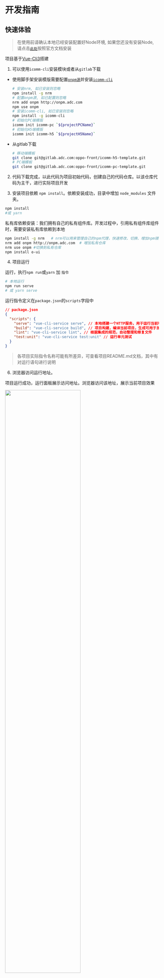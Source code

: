 # 开发指南

## 快速体验

> 在使用前请确认本地已经安装配置好Node环境, 如果您还没有安装Node, 请点击[`此处`](http://nodejs.cn/download/)按照官方文档安装

项目基于[Vue-Cli3](https://cli.vuejs.org/zh/guide/)搭建

1. 可以使用`icomm-cli`安装模块或者从`gitlab`下载

  + 使用脚手架安装模版需要配置[`onpm源`](/ecology/onpm)并安装[`icomm-cli`](/ecology/scaffold)
    ```sh
    # 安装nrm, 如已安装则忽略
    npm install -g nrm
    # 配置onpm源, 如已配置则忽略
    nrm add onpm http://onpm.adc.com
    npm use onpm
    # 安装icomm-cli, 如已安装则忽略
    npm install -g icomm-cli
    # 初始化PC端模版
    icomm init icomm-pc `${projectPCName}`
    # 初始化H5端模版
    icomm init icomm-h5 `${projectH5Name}`
    ```
  + 从gitlab下载
    ```sh
    # 移动端模板 
    git clone git@gitlab.adc.com:oppo-front/icomm-h5-template.git
    # PC端模板
    git clone git@gitlab.adc.com:oppo-front/icomm-pc-template.git
    ```

2. 代码下载完成，以此代码为项目初始代码，创建自己的代码仓库。以该仓库代码为主干，进行实际项目开发

3. 安装项目依赖 `npm install`。依赖安装成功，目录中增加 `node_modules` 文件夹。
```sh
npm install
#或 yarn
```
私有库依赖安装：我们拥有自己的私有组件库。开发过程中，引用私有组件库组件时，需要安装私有库依赖到本地
```sh
npm install -g nrm   # nrm可以用来管理自己的npm代理，快速修改、切换、增加npm镜像地址
nrm add onpm http://onpm.adc.com  # 增加私有仓库
nrm use onpm #切换到私有仓库
npm install o-ui
```
4. 项目运行

运行，执行`npm run`或`yarn` 加 `指令`
```sh
# 本地运行
npm run serve
# 或 yarn serve
```
运行指令定义在`package.json`的`scripts`字段中
``` json
// package.json
{
  "scripts": {
    "serve": "vue-cli-service serve", // 本地搭建一个HTTP服务，用于运行当前项目，使其能够在浏览器中直接运行
    "build": "vue-cli-service build", // 项目构建，编译当前项目，生成可用于发布的代码
    "lint": "vue-cli-service lint", // 根据集成的规范，自动整理和修复文件
    "test:unit": "vue-cli-service test:unit" // 运行单元测试 
  }
}
```
> 各项目实际指令名称可能有所差异，可查看项目README.md文档，其中有对运行语句进行说明

6. 浏览器访问运行地址。

项目运行成功，运行面板展示访问地址。浏览器访问该地址，展示当前项目效果

<img src="../img/npmrun.png" width="70%">


7. 本地运行环境搭建成功，可以开始开发啦。

## 开发

> 使用前请确保您有`Vue.js`基础, 点此前往[`Vue官网`](https://cn.vuejs.org/v2/guide/)学习

### 目录结构

```sh
├── dist                  # 运行npm build，编译后生成的代码存放目录
├── node_modules          # npm本地依赖包
├── public                # 该目录下的静态资源会被复制到输出目录（dist）中，不经过 webpack处理
├── src
│   ├── api               # 与后端交互使用相关方法，接口定义
│   ├── assets            # 放置一些静态资源，例如图片，图标，字体等
│   ├── components        # 公共组件  
│   ├── lang              # 国际化多语言定义 
│   ├── router            # vue-router相关配置 https://router.vuejs.org/zh/guide/
│   ├── store             # vuex 相关配置 https://vuex.vuejs.org/zh/
│   ├── styles            # 公共样式定义
│   ├── theme             # 主题定义
│   ├── utils             # 工具类定义，详细请阅读“工具类”部分介绍
│   ├── views             # 所有的路由组件，业务功能开发
│   ├── App.vue           # 路由组件的顶层路由
│   └── main.js           # vue入口文件
├── tests                 # 测试
├── .browserslistrc       # 指定项目的目标浏览器的范围，查看“配置项-目标浏览器”了解
├── .env                  # 环境变量配置，详细请阅读“环境变量和模式”部分介绍
├── .gitignore            # 配置不提交到git仓库的文件
├── postcss.config.js     # 配置rem转换，查看“配置项 - postcss.config.js”了解
└── vue.config.js         # 配置文件，详细请阅读“配置项-vue.config.js”部分
```
开发详情：[移动端](/guide/mobile), [PC端](/guide/pc)

### 配置项

#### *vue.config.js*

`vue.config.js`是一个可选的配置文件，定义在根目录，可用于定义基本 URL、入口文件、webpack配置、loader、端口信息等

每次在终端运行`vue-cli-service`时，都会先找到对应的`vue.config.js`，获取到相关配置，才继续执行其它操作
``` js
// vue.config.js
export default = {
  // 部署应用包时的基本 URL，默认为'/'
  publicPath: process.env.NODE_ENV === 'production'
    ? '/production-sub-path/'
    : '/',
  
  // 当运行 vue-cli-service build 时生成的生产环境构建文件的目录。
  // 目标目录在构建之前会被清除 (构建时传入 --no-clean 可关闭该行为)。
  outputDir: 'dist',

  // 放置生成的静态资源 (js、css、img、fonts) 的 (相对于 outputDir 的) 目录。
  assetsDir: 'static',

  // 指定生成的 index.html 的输出路径 (相对于 outputDir)。也可以是一个绝对路径
  indexPath: 'index.html',

  // 生成的静态资源在它们的文件名中包含了 hash 以便更好的控制缓存
  filenameHashing: true,

  // 在 multi-page 模式下构建应用。每个“page”应该有一个对应的 JavaScript 入口文件。其值应该是一个对象，对象的 key 是入口的名字
  // 当在 multi-page 模式下构建时，webpack 配置会包含不一样的插件 (这时会存在多个 html-webpack-plugin 和 preload-webpack-plugin 的实例)。如果你试图修改这些插件的选项，请确认运行 vue inspect
  pages: {
    index: {
      // page 的入口
      entry: 'src/index/main.js',
      // 模板来源
      template: 'public/index.html',
      // 在 dist/index.html 的输出
      filename: 'index.html',
      // 当使用 title 选项时，
      // template 中的 title 标签需要是 <title><%= htmlWebpackPlugin.options.title %></title>
      title: 'Index Page',
      // 在这个页面中包含的块，默认情况下会包含
      // 提取出来的通用 chunk 和 vendor chunk。
      chunks: ['chunk-vendors', 'chunk-common', 'index']
    },
    // 当使用只有入口的字符串格式时，
    // 模板会被推导为 `public/subpage.html`
    // 并且如果找不到的话，就回退到 `public/index.html`。
    // 输出文件名会被推导为 `subpage.html`。
      subpage: 'src/subpage/main.js'
  }

  // 是否在开发环境下通过 eslint-loader 在每次保存时 lint 代码
  // 设置 lintOnSave: 'error' 会强制 eslint-loader 将 lint 错误输出为编译错误，即 lint 错误将会导致编译失败。
  lintOnSave: true,

  // 是否使用包含运行时编译器的 Vue 构建版本
  runtimeCompiler: false,

  // 默认情况下 babel-loader 忽略其中的所有文件 node_modules，
  // 想要通过 Babel 显式转译一个依赖，可以在这个选项中列出来
  transpileDependencies: [],

  // 生产环境的 source map
  productionSourceMap: true,

  // 跨域设置，设置生成的 HTML 中 <link rel="stylesheet"> 和 <script> 标签的 crossorigin 属性
  // 参考值 https://developer.mozilla.org/zh-CN/docs/Web/HTML/CORS_settings_attributes
  crossorigin: undefined,

  // 如果你构建后的文件是部署在 CDN 上的，启用该选项可以提供额外的安全性。
  integrity: false,

  // webpack配置，如果值是对象，则会通过webpack-merge合并。如果是函数则会修改配置
  // https://cli.vuejs.org/zh/guide/webpack.html#%E7%AE%80%E5%8D%95%E7%9A%84%E9%85%8D%E7%BD%AE%E6%96%B9%E5%BC%8F
  configureWebpack: {
    plugins: [
      new MyAwesomeWebpackPlugin()
    ]
  },
  // configureWebpack: config => {}

  // 函数，webpack 链接 API，用于生成和修改 webapck 配置，建议先熟悉webpack-chain和vue-cli 源码，以便更好地理解这个选项的配置项。
  // https://cli.vuejs.org/zh/guide/webpack.html#%E9%93%BE%E5%BC%8F%E6%93%8D%E4%BD%9C-%E9%AB%98%E7%BA%A7
  chainWebpack: config => {
    // 修改vue-loader的配置项
    config.module
      .rule('vue')
      .use('vue-loader')
        .loader('vue-loader')
        .tap(options => {
          // 修改它的选项...
          return options
        })

    // 'src/lib' 目录下为外部库文件，不参与 eslint 检测
    config.module
      .rule('eslint')
      .exclude
      .add('/Users/maybexia/Downloads/FE/community_built-in/src/lib')
      .end()
    
    // 内联的 SVG 文件使用 vue-svg-loader 处理
    const svgRule = config.module.rule('svg')
    // 清除已有的所有 loader。
    // 如果你不这样做，接下来的 loader 会附加在该规则现有的 loader 之后。
    svgRule.uses.clear()
    // 添加要替换的 loader
    svgRule
      .use('vue-svg-loader')
        .loader('vue-svg-loader')
  },
  
  // 配置高于chainWebpack中关于 css loader 的配置
  css: {
    // false时， *.module.[ext] 结尾的文件才会被视作 CSS Modules 模块。
    // true 时，可以去掉文件名中的 .module 并将所有的 *.(css|scss|sass|less|styl(us)?) 文件视为 CSS Modules 模块。
    // https://cli.vuejs.org/zh/guide/css.html#css-modules
    moudles: false,

    // 是否将组件中的 CSS 提取至一个独立的 CSS 文件中 (而不是动态注入到 JavaScript 中的 inline 代码)。
    // 默认生产环境下是 true，开发环境下是 false
    extract: true,

    // 是否构建样式地图，设置为 true 之后可能会影响构建的性能
    sourceMap: false,

    // 向 CSS 相关的 loader 传递选项
    // https://cli.vuejs.org/zh/guide/css.html#%E5%90%91%E9%A2%84%E5%A4%84%E7%90%86%E5%99%A8-loader-%E4%BC%A0%E9%80%92%E9%80%89%E9%A1%B9
    // 支持的loader有 css-loader，postcss-loader，sass-loader，less-loader，stylus-loader
    loaderOptions: {
      css: {
        // 这里的选项会传递给 css-loader
      },
      postcss: {
        // 这里的选项会传递给 postcss-loader
      }
    }
  },

  // 所有 webpack-dev-server 的选项
  // https://webpack.js.org/configuration/dev-server/
  devServer: {
    // 代理配置
    // https://github.com/chimurai/http-proxy-middleware#proxycontext-config
    proxy: '',
    // 即本地编译后的访问地址
    host: '127.0.0.1',
    // 端口
    port: '3000'
  },

  // 第三方插件配置
  pluginOptions: {}   
}
```
> 对于 `CSS` 相关 `loader` 来说，我们推荐使用 `css.loaderOptions` 而不是直接链式指定 `loader`。这是因为每种 `CSS` 文件类型都有多个规则，而 `css.loaderOptions` 可以确保你通过一个地方影响所有的规则。即上述配置中，需要修改`css-loader`配置时，直接修改`css`属性参数，不推荐通过`chainWebpack`来修改

官网[配置参考](https://cli.vuejs.org/zh/config/#vue-config-js)

#### *postcss.config.js*
[postcss-loader](https://github.com/postcss/postcss-loader)配置文件，用于处理css编译
常用的postcss插件：
- Autoprefixer：前缀补全
- postcss-px2rem：把px转换成rem

#### *目标浏览器*
`.browserslistrc`文件定义在根目录(或者 `package.json` 文件里的 `browserslist` 字段)，指定项目的目标浏览器的范围。

语法：

- `> 5%` 基于全球使用率统计而选择的浏览器版本范围。`>=`,`<`,`<=`同样适用。
- `> 5% in US` : 同上，只是使用地区变为美国。支持两个字母的国家码来指定地区。[地区码](https://github.com/ben-eb/caniuse-lite/tree/master/data/regions)
- `cover 99.5%` : 使用率总和为99.5%的浏览器版本，前提是浏览器提供了使用覆盖率。
- `cover 99.5% in US` : 同上，只是限制了地域，支持两个字母的国家码。
- `maintained node versions` :所有还被 node 基金会维护的 node 版本。
- `node 10 and node 10.4` : 最新的 node 10.x.x 或者10.4.x 版本。
- `ie 6-8` : 选择一个浏览器的版本范围。
- `Firefox > 20` : 版本高于20的所有火狐浏览器版本。`>=`,`<`,`<=`同样适用。
- `unreleased versions` or `unreleased Chrome versions` : alpha 和 beta 版本。
- `last 2 major versions` or `last 2 ios major versions` :最近的两个发行版，包括所有的次版本号和补丁版本号变更的浏览器版本。
- `since 2015` or `last 2 years` :自某个时间以来更新的版本（也可以写的更具体since 2015-03或者since 2015-03-10）
- `dead` :通过`last 2 versions`筛选的浏览器版本中，全球使用率低于0.5%并且官方声明不在维护或者事实上已经两年没有再更新的版本。目前符合条件的有 IE10,IE_Mob 10,BlackBerry 10,BlackBerry 7,OperaMobile 12.1。
- `last 2 versions` :每个浏览器最近的两个版本。
- `last 2 Chrome versions` :chrome 浏览器最近的两个版本。
- `defaults` :默认配置> 0.5%, last 2 versions, Firefox ESR, not dead。
- `not ie <= 8` : 浏览器范围的取反。
- 可以添加not在任和查询条件前面，表示取反

[官方文档](https://github.com/browserslist/browserslist)

开发：
+ PC端目标浏览器：使用率大于1%，ie10及以上，谷歌，火狐，safari
+ 移动端目标浏览器： 使用率大于1%，ie10及以上，安卓4.0及以上，ios8及以上

#### *Babel*

Babel 通过 `babel.config.js` 进行[配置](https://cli.vuejs.org/zh/guide/browser-compatibility.html#polyfill)。

#### *ESLint*

ESLint 可以通过 `.eslintrc` 或 `package.json` 中的 `eslintConfig` 字段来配置。参考[Eslint规范](/guide/standard/eslint)。

[官方文档](https://github.com/vuejs/vue-cli/tree/dev/packages/%40vue/cli-plugin-eslint)。

### 环境变量
#### 指定环境变量
```sh
.env                # 在所有的环境中被载入
.env.local          # 在所有的环境中被载入，但会被 git 忽略
.env.[mode]         # 只在指定的模式中被载入
.env.[mode].local   # 只在指定的模式中被载入，但会被 git 忽略
```
**一个环境文件只包含环境变量的`键=值`对**
```sh
FOO = bar
VUE_APP_SECRET = secret
```
被载入的变量将会对 vue-cli-service 的所有命令、插件和依赖可用。
>**环境加载属性**
>
>为一个特定模式准备的环境文件(例如 .env.production) 将会比一般的环境文件 (例如 .env) 拥有更高的优先级。
>此外，Vue CLI 启动时已经存在的环境变量拥有最高优先级，并不会被 .env 文件覆写。

>**NODE_ENV**
>
>如果在环境中有默认的 NODE_ENV，你应该移除它或在运行 vue-cli-service 命令的时候明确地设置 NODE_ENV。

### 模式
`模式`是Vue CLi项目中一个重要的概念。默认情况下，一个Vue CLi有三个模式：
- `development` 模式用于 `vue-cli-service serve`
- `production` 模式用于 `vue-cli-service build` 和 `vue-cli-service test:e2e`
- `test` 模式用于 `vue-cli-service test:unit`

**注意**：模式不同于 `NODE_ENV`，一个模式可以包含多个环境变量。也就是说，每个模式都会将 NODE_ENV 的值设置为模式的名称——比如在 development 模式下 `NODE_ENV` 的值会被设置为 `"development"`。

你可以通过为 `.env` 文件增加后缀来设置某个模式下特有的环境变量。比如，如果你在项目根目录创建一个名为 .env.development 的文件，那么在这个文件里声明过的变量就只会在 development 模式下被载入。

你可以通过传递 `--mode` 选项参数为命令行覆写默认的模式。例如，如果你想要在构建命令中使用开发环境变量，请在你的 package.json 脚本中加入：
```sh
"dev-build": "vue-cli-service build --mode development",
```
#### 示例：Staging 模式
应用中包含`.env`和`.env.staging`两个文件
```sh
# .env
VUE_APP_TITLE=My App

# .env.staging
NODE_ENV=production
VUE_APP_TITLE=My App (staging)
```
- `vue-cli-service build` 会加载可能存在的 `.env`、`.env.production` 和 `.env.production.local` 文件然后构建出生产环境应用；
- `vue-cli-service build --mode staging` 会在 `staging` 模式下加载可能存在的 `.env`、`.env.staging` 和 `.env.staging.local` 文件然后构建出生产环境应用。

这两种情况下，根据 `NODE_ENV`，构建出的应用都是生产环境应用，但是在 staging 版本中，process.env.VUE_APP_TITLE 被覆写成了另一个值

#### 在客户端侧代码中使用环境变量
只有以 `VUE_APP_` 开头的变量会被 `webpack.DefinePlugin` 静态嵌入到客户端侧的包中。

可以在应用的代码中这样访问:
``` js
console.log(process.env.VUE_APP_SECRET)
```
在构建过程中，`process.env.VUE_APP_SECRET` 将会被相应的值所取代。在 `VUE_APP_SECRET=secret` 的情况下，它会被替换为 `"secret"`。

除了 `VUE_APP_*` 变量之外，在你的应用代码中始终可用的还有两个特殊的变量：

- `NODE_ENV` - 会是 `"development"`、`"production"` 或 `"test"` 中的一个。具体的值取决于应用运行的模式。
- `BASE_URL` - 会和 `vue.config.js` 中的 `publicPath` 选项相符，即你的应用会部署到的基础路径。

所有解析出来的环境变量都可以在 `public/index.html` 中以 [HTML 插值](https://cli.vuejs.org/zh/guide/html-and-static-assets.html#index-%E6%96%87%E4%BB%B6)中介绍的方式使用。

>**提示**
>
>你可以在 vue.config.js 文件中计算环境变量。它们仍然需要以 VUE_APP_ 前缀开头。这可以用于版本信息 process.env.VUE_APP_VERSION = require('./package.json').version。

#### 只在本地有效的变量
有的时候你可能有一些不应该提交到代码仓库中的变量，尤其是当你的项目托管在公共仓库时。这种情况下你应该使用一个 `.env.local` 文件取而代之。本地环境文件默认会被忽略，且出现在 `.gitignore` 中。

`.local` 也可以加在指定模式的环境文件上，比如 `.env.development.local` 将会在 `development` 模式下被载入，且被 git 忽略

### Vuex
Vuex是一个专为Vue.js应用程序开发的`状态管理模式`。它采用集中式存储管理应用的所有组件的状态，并以相应的规则保证状态以一种可预测的方式发生变化。

#### 核心概念

1. **state --- 单一状态树** 

Vuex 通过 `store` 选项，提供了一种机制将状态从根组件“注入”到每一个子组件中（需调用 `Vue.use(Vuex)`），Vue子组件中通过`this.$store`访问Vuex状态值。项目中在入口文件main.js完成全局注册。

  &emsp;1.1 由于 Vuex 的状态存储是响应式的，从 store 实例中读取状态最简单的方法就是在计算属性中返回某个状态
  
  &emsp;1.2 当一个组件需要获取多个状态时候，将这些状态都声明为计算属性会有些重复和冗余,使用 `mapState` 辅助函数生成计算属性
  
  &emsp;1.3 mapState 函数返回的是一个对象，使用[对象展开运算符](https://github.com/tc39/proposal-object-rest-spread)，将它与局部计算属性混合使用。

  ```js
  computed: {
    localComputed () { /* ... */ },
    // 使用对象展开运算符将此对象混入到外部对象中
    ...mapState({
      // 箭头函数可使代码更简练
      count: state => state.count,

      // 传字符串参数 'count' 等同于 `state => state.count`
      countAlias: 'count',

      // 为了能够使用 `this` 获取局部状态，必须使用常规函数
      countPlusLocalState (state) {
        return state.count + this.localCount
      }
    })
  }
  ```
  当映射的计算属性的名称与 state 的子节点名称相同时，我们也可以给 mapState 传一个字符串数组。
  ```js
  computed: mapState([
    // 映射 this.count 为 store.state.count
    'count'
  ])
  ```
> 开发过程中，如果有些状态严格属于单个组件，最好还是作为组件的局部状态，而不是将其放入Vuex

2. **Getter**

Vuex使用`getter`(可以认为是store的计算属性)对store的状态做一些处理。getter 的返回值会根据它的依赖被缓存起来，且只有当它的依赖值发生了改变才会被重新计算。

Getter接受state作为其第一个参数。Getter也可以接受其他getter为第二参数
```js
const store = new Vuex.Store({
  state: {
    todos: [
      { id: 1, text: '...', done: true },
      { id: 2, text: '...', done: false }
    ]
  },
  getters: {
    doneTodos: state => {
      return state.todos.filter(todo => todo.done)
    },
    doneTodosCount: (state, getters) => {
      return getters.doneTodos.length
    }
  }
})
```
  &emsp;2.1 Getter 会暴露为 `store.getters` 对象，可以以属性的形式访问这些值
  ```js
  store.getters.doneTodos // -> [{ id: 1, text: '...', done: true }]
  ```
  &emsp;2.2 通过访问方法访问：Getter可以通过返回一个函数，来实现给getter传参。getter 在通过方法访问时，每次都会去进行调用，而不会缓存结果。
  ```js
  getters: {
    // ...
    getTodoById: (state) => (id) => {
      return state.todos.find(todo => todo.id === id)
    }
  }
  store.getters.getTodoById(2) // -> { id: 2, text: '...', done: false }
  ```
  &emsp;2.3 `mapGetters 辅助函数`将 store 中的 getter 映射到局部计算属性
  ```js
  import { mapGetters } from 'vuex'

  export default {
    // ...
    computed: {
    // 使用对象展开运算符将 getter 混入 computed 对象中
      ...mapGetters([
        'doneTodosCount',
        'anotherGetter',
        // ...
      ])
    }
  }
  ```
  使用对象形式，可以将一个 getter 属性另取一个名字
  ```js
  mapGetters({
    // 把 `this.doneCount` 映射为 `this.$store.getters.doneTodosCount`
    doneCount: 'doneTodosCount'
  })
  ```

  3. **Mutation**

  每个 mutation 都有一个字符串的 **事件类型 (type)** 和 一个 **回调函数 (handler)**。这个回调函数就是我们实际进行状态更改的地方，并且它会接受 state 作为第一个参数

  ```js
  const store = new Vuex.Store({
    state: {
      count: 1
    },
    mutations: {
      increment (state) {
        // 变更状态
        state.count++
      }
    }
  })
  ```
  &emsp;3.1 以相应的 type 调用`store.commit` 触发对应的 mutation handler ，可以向 store.commit 传入额外的参数
  ```js
  // ...
  mutations: {
    increment (state, n) {
      state.count += n
    }
  }
  store.commit('increment', 10)
  ```
  &emsp;3.2 对象风格的提交方式
  ```js
  store.commit({
    type: 'increment',
    amount: 10
  })
  ```
***Mutation 必须是同步函数***

  &emsp;3.3 在组件中提交 Mutation
  
  &emsp;在组件中使用 this.$store.commit('xxx') 提交 mutation，或者使用 mapMutations 辅助函数将组件中的 methods 映射为 store.commit 调用（需要在根节点注入 store）。
  ```js
  import { mapMutations } from 'vuex'

  export default {
    // ...
    methods: {
      ...mapMutations([
        'increment', // 将 `this.increment()` 映射为 `this.$store.commit('increment')`

        // `mapMutations` 也支持载荷：
        'incrementBy' // 将 `this.incrementBy(amount)` 映射为 `this.$store.commit('incrementBy', amount)`
      ]),
      ...mapMutations({
        add: 'increment' // 将 `this.add()` 映射为 `this.$store.commit('increment')`
      })
    }
  }
  ```
4. **Action**

  Action类似mutation,不同在于：
  - Action 提交的是 mutation，而不是直接变更状态。
  - Action 可以包含任意异步操作。

Action 函数接受一个与 store 实例具有相同方法和属性的 `context` 对象，因此你可以调用 context.commit 提交一个 mutation，或者通过 `context.state` 和 `context.getters` 来获取 `state` 和 `getters`。
  ```js
    actions: {
      increment ({ commit }) {
        commit('increment')
      },
      incrementAsync ({ commit }) {
        setTimeout(() => {
          commit('increment')
        }, 1000)
      },
    }  
  ```
  &emsp;4.1 Action 通过 store.dispatch 方法触发
  ```js
  store.dispatch('increment')
  ```
  &emsp;4.2 在组件中使用 this.$store.dispatch('xxx') 分发 action，或者使用 mapActions 辅助函数将组件的 methods 映射为 store.dispatch 调用（需要先在根节点注入 store）
  ```js
  import { mapActions } from 'vuex'

  export default {
    // ...
    methods: {
      ...mapActions([
        'increment', // 将 `this.increment()` 映射为 `this.$store.dispatch('increment')`

        // `mapActions` 也支持载荷：
        'incrementBy' // 将 `this.incrementBy(amount)` 映射为 `this.$store.dispatch('incrementBy', amount)`
      ]),
      ...mapActions({
        add: 'increment' // 将 `this.add()` 映射为 `this.$store.dispatch('increment')`
      })
    }
  }
  ```
  &emsp;4.3 store.dispatch 可以处理被触发的 action 的处理函数返回的 Promise，并且 store.dispatch 仍旧返回 Promise
  ```js
  actions: {
    actionA ({ commit }) {
      return new Promise((resolve, reject) => {
        setTimeout(() => {
          commit('someMutation')
          resolve()
        }, 1000)
      })
    }
  }
  store.dispatch('actionA').then(() => {
    // ...
  })
  ```

> 一个 store.dispatch 在不同模块中可以触发多个 action 函数。在这种情况下，只有当所有触发函数完成后，返回的 Promise 才会执行。

5. **Module**

Vuex 允许我们将 store 分割成模块（module）。每个模块拥有自己的 state、mutation、action、getter、甚至是嵌套子模块。

  &emsp;5.1 对于模块内部的 mutation 和 getter，接收的第一个参数是模块的局部状态对象。同样，对于模块内部的 action，局部状态通过 context.state 暴露出来，根节点状态则为 context.rootState。对于模块内部的 getter，根节点状态会作为第三个参数暴露出来。
  ```js
  const moduleA = {
    state: { count: 0 },
    mutations: {
      increment (state) {
        // 这里的 `state` 对象是模块的局部状态
        state.count++
      }
    },
    getters: {
      doubleCount (state) {
        return state.count * 2
      }
    },
    actions: {
      incrementIfOddOnRootSum ({ state, commit, rootState }) {
        if ((state.count + rootState.count) % 2 === 1) {
          commit('increment')
        }
      }
    }
  }
  ```

  &emsp;5.2 命名空间，默认情况下，模块内部的 action、mutation 和 getter 是注册在全局命名空间的。可以通过添加 `namespaced: true` 的方式使其成为带命名空间的模块。当模块被注册后，它的所有 getter、action 及 mutation 都会自动根据模块注册的路径调整命名。
  ```js
  const store = new Vuex.Store({
    modules: {
      account: {
        namespaced: true,

        // 模块内容（module assets）
        state: { ... }, // 模块内的状态已经是嵌套的了，使用 `namespaced` 属性不会对其产生影响
        getters: {
          isAdmin () { ... } // -> getters['account/isAdmin']
        },
        actions: {
          login () { ... } // -> dispatch('account/login')
        },
        mutations: {
          login () { ... } // -> commit('account/login')
        },

        // 嵌套模块
        modules: {
          // 继承父模块的命名空间
          myPage: {
            state: { ... },
            getters: {
              profile () { ... } // -> getters['account/profile']
            }
          },

          // 进一步嵌套命名空间
          posts: {
            namespaced: true,

            state: { ... },
            getters: {
              popular () { ... } // -> getters['account/posts/popular']
            }
          }
        }
      }
    }
  })
  ```
  > 启用了命名空间的 getter 和 action 会收到局部化的 getter，dispatch 和 commit。换言之，你在使用模块内容（module assets）时不需要在同一模块内额外添加空间名前缀。

  &emsp;5.3 在带命名空间模块内访问全局内容

- 使用全局 state 和 getter，rootState 和 rootGetter 会作为第三和第四参数传入 getter，也会通过 context 对象的属性传入 action。
- 在全局命名空间内分发 action 或提交 mutation，将 { root: true } 作为第三参数传给 dispatch 或 commit
- 在带命名空间的模块注册全局 action，添加 root: true，并将这个 action 的定义放在函数 handler 中
- 带命名空间的绑定函数：将模块的空间名称字符串作为第一个参数传递给辅助函数，这样所有绑定都会自动将该模块作为上下文；或通过使用 `createNamespacedHelpers` 创建基于某个命名空间辅助函数。它返回一个对象，对象里有新的绑定在给定命名空间值上的组件绑定辅助函数

#### 实际开发
引入Vuex，开发目录结构
```sh
├── store
│   ├── action.js # 提交mutation以修改state状态，可异步操作
│   ├── getter.js # 设置store内的状态
│   ├── index.js  # 引入vuex，引入state，getter，mutation，action，
│   ├── mutations.js # 更改store中状态用的函数的存储之地
│   ├── states.js # 设置state状态数据
```
若应用比较大型，设计功能比较复杂时，将应用的所有状态集中到一个对象时，对象会比较大，store 对象就会变得相当臃肿。可以将store分割成 **模块（modules）** 定义
```sh
└── store
    ├── index.js          # 组装模块并导出 store 的地方
    ├── actions.js        # 根级别的 action
    ├── mutations.js      # 根级别的 mutation
    └── modules
        ├── cart.js       # 购物车模块
        └── products.js   # 产品模块
```
> 各模块文件中定义属于自己的state，getter，mutation，action，将其作为一个模块导出，在index.js中组装。模块的定义需要注意命名空间的定义及全局内容的访问。

[官方文档](https://vuex.vuejs.org/zh/)

### Router
用 Vue.js + Vue Router 创建单页应用

#### 路由定义
```html
<div>
  <!-- 使用 router-link 组件来导航. -->
  <!-- 通过传入 `to` 属性指定链接. -->
  <!-- <router-link> 默认会被渲染成一个 `<a>` 标签 -->
  <router-link to="/foo">Go to Foo</router-link>
  <router-link to="/bar">Go to Bar</router-link>
</div>

<!-- 路由出口 -->
<!-- 路由匹配到的组件将渲染在这里 -->
<router-view></router-view>
```
```js
// 1. 路由定义
const routes = [
  { path: '/foo', component: Foo },
  { path: '/bar', component: Bar }
]

// 2. 创建 router 实例，然后传 `routes` 配置
const router = new VueRouter({
  routes // (缩写) 相当于 routes: routes
})

// 3. 创建和挂载根实例。
const app = new Vue({
  router
}).$mount('#app')
```
#### 嵌套路由
App.vue中的`<router-view>` 是最顶层的出口，渲染最高级路由匹配到的组件。一个被渲染组件内也可以包含自己的`<router-view>`，要在该嵌套的出口中渲染组件，需要在 `VueRouter` 的参数中使用 `children` 。

```js
const routes = [
  { path: '/user/:id', component: User,
    children: [
      {
        // 当 /user/:id/profile 匹配成功，
        // UserProfile 会被渲染在 User 的 <router-view> 中
        path: 'profile',
        component: UserProfile
      }
    ]
  }
]
```
>基于上面的配置，当直接访问根路由即访问/user/foo时，user的出口不会渲染任何东西。如果需要渲染的话，需要提供一个空的子路由

#### 路由导航
除了使用`<router-link>`，js中可以借助router的实例方法`router.push(location, onComplete?, onAbort?)`来实现

使用`router.push`会向 history 栈添加一个新的记录，所以，当用户点击浏览器后退按钮时，则回到之前的 URL。

`router.replace(location, onComplete?, onAbort?)`跟 router.push 很像，唯一的不同就是，它不会向 history 添加新记录，而是跟它的方法名一样 —— 替换掉当前的 history 记录

`router.go(n)`该方法的参数是一个整数，意思是在 history 记录中向前或者后退多少步，类似 window.history.go(n)

#### 路由懒加载
把不同路由对应的组件分割成不同的代码块，然后当路由被访问的时候才加载对应组件

实现路由懒加载：将异步组件定义为返回一个 Promise 的工厂函数，使用动态import语法来定义代码分块点。结合这两者，定义一个能够被 Webpack 自动代码分割的异步组件。
```js
const Foo = () => import('./Foo.vue')
```
**把组件按组分块**

有时候我们想把某个路由下的所有组件都打包在同个异步块 (chunk) 中。只需要使用 [命名 chunk](https://webpack.js.org/guides/code-splitting/)，一个特殊的注释语法来提供 chunk name (需要 Webpack > 2.4)。
```js
const Foo = () => import(/* webpackChunkName: "group-foo" */ './Foo.vue')
const Bar = () => import(/* webpackChunkName: "group-foo" */ './Bar.vue')
const Baz = () => import(/* webpackChunkName: "group-foo" */ './Baz.vue')
```
Webpack 会将任何一个异步模块与相同的块名称组合到相同的异步块中。

>实际开发过程中，对于复杂的项目，我们定义的路由文件会越来越大，所以将其根据功能划分为多个路由文件。

### Views
一般情况可以根据功能直接定义对应组件，公共组件定义在components目录下。比较复杂的项目，一个功能视图可能由多个组件构成，且组件为当前功能需要，不属于公共组件，可以以功能创建目录，目录下定义相应的所有组件。

**组件开发模板**

组件定义分为三部分`<template>`，`<script>`，`<style>`,分别对应html部分，js部分及css部分。

 **注意** 当前组件样式定义，`<style>`标签一定要添加`scoped 属性`，保证当前样式定义只作用于当前组件。为了避免单页面情况下，class名称相同时，样式混乱。如果特殊情况需要是的某个class定义的样式作用于全局，则单独增加`<style><style>`块，用于定义该class样式。
```html
<template>
  ...
<template>

<script>
...
<script>

// lang定义预编译类型
<style lang="stylus" scoped> 
...
</style>
```

### 工具类
**`utils`目录**
```sh
├── utils
│   ├── assist.js  # 辅助方法，例如获取url路径中的参数等
│   ├── crypt.js   # 加密方法
│   ├── enum.js    # 数据枚举,定义接口中参数值对应的状态值等。例如：let state = {'001':'审批中','002':'已审核',...}
│   ├── request.js # http请求封装
│   ├── ...    #  其他用于公共处理的方法，如正则匹配方法，缓存处理等，可根据方法类型分类定义不同的文件
```
**定义**
1. 辅助方法定义，保证方法仅处理当前一个逻辑，同时不依赖于具体与业务相关的数据。
2. 若文件中包含多个函数定义，如assist.js中包含多个辅助函数，各函数相对独立，则直接通过`export`导出每个函数。调用时`import { xx }`导入当前函数，调用对应的方法。
```js
// assist.js
export function add (a, b) {
  return a + b
}

// main.js
import { add } from 'assist'
console.log(add(3,5))  // => 8
```
3. 若文件中定义了一个模块的处理，最终仅需要导出该模块，则采用`export default`。导入时，名称可以和导出的名称不一致。
```js
// request.js
const httpRequest = axios.create({
  baseURL: process.env.VUE_APP_BASE_URL, // request path: baseURL+url
  timeout: HTTP_TIMEOUT // request timeout
})
....   // 模块逻辑处理
export default httpRequest

// api.js
import request from 'request'

request({
  url: '/syvcm/app/loggin',
  method: 'post',
  data: {}
})
```

## 单元测试
[cypress](https://github.com/vuejs/vue-cli/tree/dev/packages/%40vue/cli-plugin-e2e-cypress) + [jest](https://github.com/vuejs/vue-cli/tree/dev/packages/%40vue/cli-plugin-unit-jest)

## 打包
运行`npm run build`编译，生成代码存放在`dist`目录中，默认打包`product`模式，用来发布
```json
// package.json
{
 "scripts": {
    "build": "vue-cli-service build"
  }
}
```
通过传递 --mode 选项参数为命令行覆写默认的模式，如下使用开发环境变量打包。详情可参考[模式](/guide/common.html#模式)
```json
// package.json
{
 "scripts": {
    "build": "vue-cli-service build --mode development"
  }
}
```

[webpack](https://www.webpackjs.com/concepts/)